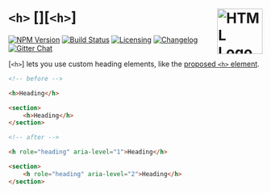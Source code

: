 # `<h>` [<img src="https://resources.whatwg.org/logo-dom.svg" alt="HTML Logo" width="90" height="90" align="right">][`<h>`]

[![NPM Version][npm-img]][npm-url]
[![Build Status][cli-img]][cli-url]
[![Licensing][lic-img]][lic-url]
[![Changelog][log-img]][log-url]
[![Gitter Chat][git-img]][git-url]

[`<h>`] lets you use custom heading elements, like the [proposed `<h>` element].

```html
<!-- before -->

<h>Heading</h>

<section>
	<h>Heading</h>
</section>

<!-- after -->

<h role="heading" aria-level="1">Heading</h>

<section>
	<h role="heading" aria-level="2">Heading</h>
</section>
```

[npm-url]: https://www.npmjs.com/package/h-element
[npm-img]: https://img.shields.io/npm/v/h-element.svg
[cli-url]: https://travis-ci.org/jonathantneal/h-element
[cli-img]: https://img.shields.io/travis/jonathantneal/h-element.svg
[lic-url]: LICENSE.md
[lic-img]: https://img.shields.io/npm/l/h-element.svg
[log-url]: CHANGELOG.md
[log-img]: https://img.shields.io/badge/changelog-md-blue.svg
[git-url]: https://gitter.im/postcss/postcss
[git-img]: https://img.shields.io/badge/chat-gitter-blue.svg

[h element]: https://github.com/jonathantneal/h-element
[PostCSS]: https://github.com/postcss/postcss
[Gulp PostCSS]: https://github.com/postcss/gulp-postcss
[Grunt PostCSS]: https://github.com/nDmitry/grunt-postcss
[proposed `<h>` element]: https://github.com/w3c/html/issues/774
